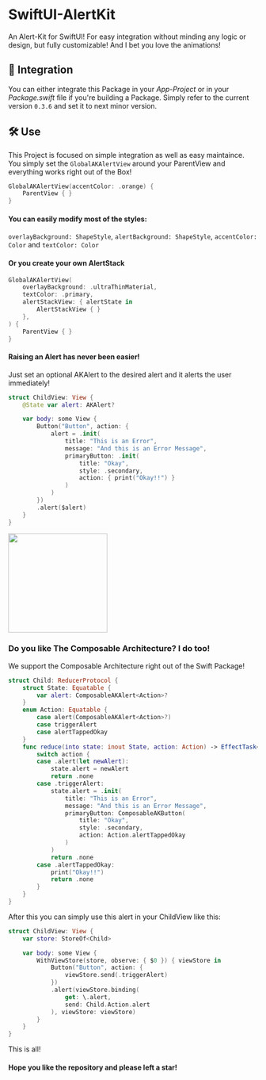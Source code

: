 # SwiftUI-AlertKit

An Alert-Kit for SwiftUI! For easy integration without minding any logic or design, but fully customizable! And I bet you love the animations!

## 🚀 Integration
You can either integrate this Package in your *App-Project* or in your *Package.swift* file if you're building a Package. Simply refer to the current version `0.3.6` and set it to next minor version.

## 🛠️ Use
This Project is focused on simple integration as well as easy maintaince. You simply set the `GlobalAKAlertView` around your ParentView and everything works right out of the Box!
```swift
GlobalAKAlertView(accentColor: .orange) {
    ParentView { }
}
```
#### You can easily modify most of the styles:
`overlayBackground: ShapeStyle`,
`alertBackground: ShapeStyle`,
`accentColor: Color` and 
`textColor: Color`
#### Or you create your own AlertStack
```swift
GlobalAKAlertView(
    overlayBackground: .ultraThinMaterial,
    textColor: .primary,
    alertStackView: { alertState in 
        AlertStackView { } 
    },
) {
    ParentView { }
}
```

#### Raising an Alert has never been easier!
Just set an optional AKAlert to the desired alert and it alerts the user immediately!
```swift
struct ChildView: View {
    @State var alert: AKAlert?

    var body: some View {
        Button("Button", action: {
            alert = .init(
                title: "This is an Error",
                message: "And this is an Error Message",
                primaryButton: .init(
                    title: "Okay",
                    style: .secondary,
                    action: { print("Okay!!") }
                )
            )
        })
        .alert($alert)
    }
}
```
<img src="https://user-images.githubusercontent.com/62466714/205874926-3c916283-7b98-4f47-a444-ed1108479d94.png" width="200" /><br />
### Do you like The Composable Architecture? I do too!
We support the Composable Architecture right out of the Swift Package!
```swift
struct Child: ReducerProtocol {
    struct State: Equatable {
        var alert: ComposableAKAlert<Action>?
    }
    enum Action: Equatable {
        case alert(ComposableAKAlert<Action>?)
        case triggerAlert
        case alertTappedOkay
    }
    func reduce(into state: inout State, action: Action) -> EffectTask<Action> {
        switch action {
        case .alert(let newAlert):
            state.alert = newAlert
            return .none
        case .triggerAlert:
            state.alert = .init(
                title: "This is an Error",
                message: "And this is an Error Message",
                primaryButton: ComposableAKButton(
                    title: "Okay",
                    style: .secondary,
                    action: Action.alertTappedOkay
                )
            )
            return .none
        case .alertTappedOkay:
            print("Okay!!")
            return .none
        }
    }
}
```
After this you can simply use this alert in your ChildView like this:
```swift
struct ChildView: View {
    var store: StoreOf<Child>

    var body: some View {
        WithViewStore(store, observe: { $0 }) { viewStore in
            Button("Button", action: {
                viewStore.send(.triggerAlert)
            })
            .alert(viewStore.binding(
                get: \.alert,
                send: Child.Action.alert
            ), viewStore: viewStore)
        }
    }
}
```
This is all!

#### Hope you like the repository and please left a star!

